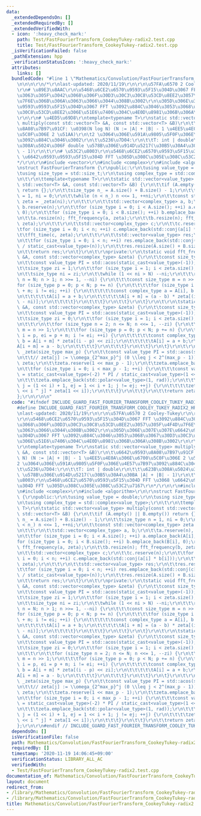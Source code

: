```yaml
---
data:
  _extendedDependsOn: []
  _extendedRequiredBy: []
  _extendedVerifiedWith:
  - icon: ':heavy_check_mark:'
    path: Test/FastFourierTransform_CookeyTukey-radix2.test.cpp
    title: Test/FastFourierTransform_CookeyTukey-radix2.test.cpp
  _isVerificationFailed: false
  _pathExtension: hpp
  _verificationStatusIcon: ':heavy_check_mark:'
  attributes:
    links: []
  bundledCode: "#line 1 \"Mathematics/Convolution/FastFourierTransform_CookeyTukey-radix2.hpp\"\
    \n\n\n\r\n/*\r\nlast-updated: 2020/11/19\r\n\r\n\u57FA\u6570 2 Cooley-Tukey\r\n\
    \r\n# \u89E3\u8AAC\r\n\u5468\u6CE2\u6570\u9593\u5F15\u304D\u3067 FFT \u3092\u884C\
    \u3063\u305F\u3042\u3068\u306F\u30D3\u30C3\u30C8\u53CD\u8EE2\u3057\u305F\u4F4D\
    \u7F6E\u306B\u306A\u3063\u3066\u3044\u308B\u3002\r\n\u305D\u306E\u307E\u307E\u6642\
    \u9593\u9593\u5F15\u304D\u3067 FFT \u3092\u884C\u3046\u3053\u3068\u3067\u30D3\u30C3\
    \u30C8\u53CD\u8EE2\u306E\u51E6\u7406\u304C\u4E0D\u8981\u306B\u306A\u308B\u3002\
    \r\n\r\n# \u4ED5\u69D8\r\ntemplate<typename T>\r\nstatic std::vector<value_type>\
    \ multiply(const std::vector<T> &A, const std::vector<T> &B)\r\n\t\u6642\u9593\
    \u8A08\u7B97\u91CF: \u0398(N log N) (N := |A| + |B| - 1 \u4EE5\u4E0A\u306E\u6700\
    \u5C0F\u306E 2 \u51AA)\r\n\t2 \u3064\u306E\u591A\u9805\u5F0F\u306E\u4E57\u7B97\
    \u3092\u884C\u3046\u3002\r\n\t\u5236\u7D04:\r\n\t\tT: int | double\r\n\t\t\u623B\
    \u308A\u5024\u306F double \u578B\u306E\u914D\u5217(\u30B5\u30A4\u30BA |A| + |B|\
    \ - 1)\r\n\t\r\n# \u53C2\u8003\r\n\u5468\u6CE2\u6570\u9593\u5F15\u304D FFT \u3068\
    \ \u6642\u9593\u9593\u5F15\u304D FFT \u305D\u308C\u305E\u308C\u53C2\u7167\r\n\
    */\r\n\r\n#include <vector>\r\n#include <complex>\r\n#include <algorithm>\r\n\r\
    \nstruct FastFourierTransform {\r\npublic:\r\n\tusing value_type = double;\r\n\
    \tusing size_type = std::size_t;\r\n\tusing complex_type = std::complex<value_type>;\r\
    \n\t\r\n\ttemplate<typename T>\r\n\tstatic std::vector<value_type> multiply(const\
    \ std::vector<T> &A, const std::vector<T> &B) {\r\n\t\tif (A.empty() || B.empty())\
    \ return {};\r\n\t\tsize_type n_ = A.size() + B.size() - 1;\r\n\t\tsize_type n\
    \ = 1, ni = 0;\r\n\t\twhile (n < n_) n <<= 1, ++ni;\r\n\t\tconst std::vector<complex_type>\
    \ zeta = _zeta(ni);\r\n\t\t\r\n\t\tstd::vector<complex_type> a, b;\r\n\t\ta.reserve(n),\
    \ b.reserve(n);\r\n\t\tfor (size_type i = 0; i < A.size(); ++i) a.emplace_back(A[i],\
    \ 0);\r\n\t\tfor (size_type i = 0; i < B.size(); ++i) b.emplace_back(B[i], 0);\r\
    \n\t\ta.resize(n); fft_frequency(a, zeta);\r\n\t\tb.resize(n); fft_frequency(b,\
    \ zeta);\r\n\t\t\r\n\t\tstd::vector<complex_type> c;\r\n\t\tc.reserve(n);\r\n\t\
    \tfor (size_type i = 0; i < n; ++i) c.emplace_back(std::conj(a[i] * b[i]));\r\n\
    \t\tfft_time(c, zeta);\r\n\t\t\r\n\t\tstd::vector<value_type> res;\r\n\t\tres.reserve(n);\r\
    \n\t\tfor (size_type i = 0; i < n; ++i) res.emplace_back(std::conj(c[i]).real()\
    \ / static_cast<value_type>(n));\r\n\t\tres.resize(A.size() + B.size() - 1);\r\
    \n\t\treturn res;\r\n\t}\r\n\t\r\nprivate:\r\n\tstatic void fft_frequency(std::vector<complex_type>\
    \ &A, const std::vector<complex_type> &zeta) {\r\n\t\tconst size_type N = A.size();\r\
    \n\t\tconst value_type PI = std::acos(static_cast<value_type>(-1));\r\n\t\t\r\n\
    \t\tsize_type zi = 1;\r\n\t\tfor (size_type i = 1; i < zeta.size(); i <<= 1, ++zi);\r\
    \n\t\tsize_type ni = zi;\r\n\t\twhile (1 << ni > N) --ni;\r\n\t\t\r\n\t\tfor (size_type\
    \ n = N; n > 1; n >>= 1, --ni) {\r\n\t\t\tconst size_type m = n >> 1;\r\n\t\t\t\
    for (size_type p = 0; p < N; p += n) {\r\n\t\t\t\tfor (size_type i = p, ei = p\
    \ + m; i != ei; ++i) {\r\n\t\t\t\t\tconst complex_type a = A[i], b = A[i + m];\r\
    \n\t\t\t\t\tA[i] = a + b;\r\n\t\t\t\t\tA[i + m] = (a - b) * zeta[(i - p) << (zi\
    \ - ni)];\r\n\t\t\t\t}\r\n\t\t\t}\r\n\t\t}\r\n\t}\r\n\t\r\n\tstatic void fft_time(std::vector<complex_type>\
    \ &A, const std::vector<complex_type> &zeta) {\r\n\t\tconst size_type N = A.size();\r\
    \n\t\tconst value_type PI = std::acos(static_cast<value_type>(-1));\r\n\t\t\r\n\
    \t\tsize_type zi = 0;\r\n\t\tfor (size_type i = 1; i < zeta.size(); i <<= 1, ++zi);\r\
    \n\t\t\r\n\t\tfor (size_type n = 2; n <= N; n <<= 1, --zi) {\r\n\t\t\tconst size_type\
    \ m = n >> 1;\r\n\t\t\tfor (size_type p = 0; p < N; p += n) {\r\n\t\t\t\tfor (size_type\
    \ i = p, ei = p + m; i != ei; ++i) {\r\n\t\t\t\t\tconst complex_type a = A[i],\
    \ b = A[i + m] * zeta[(i - p) << zi];\r\n\t\t\t\t\tA[i] = a + b;\r\n\t\t\t\t\t\
    A[i + m] = a - b;\r\n\t\t\t\t}\r\n\t\t\t}\r\n\t\t}\r\n\t}\r\n\t\r\n\tstatic std::vector<complex_type>\
    \ _zeta(size_type max_p) {\r\n\t\tconst value_type PI = std::acos(static_cast<value_type>(-1));\r\
    \n\t\t// zeta[j] := \\omega_{2^max_p}^j (0 \\leq j < 2^(max_p - 1))\r\n\t\tstd::vector<complex_type>\
    \ zeta;\r\n\t\tzeta.reserve(1 << max_p - 1);\r\n\t\tzeta.emplace_back(1, 0);\r\
    \n\t\tfor (size_type i = 0; i < max_p - 1; ++i) {\r\n\t\t\tconst value_type rad\
    \ = static_cast<value_type>(-2) * PI / static_cast<value_type>(1 << max_p - i);\r\
    \n\t\t\tzeta.emplace_back(std::polar<value_type>(1, rad));\r\n\t\t\tfor (size_type\
    \ j = (1 << i) + 1, ej = 1 << i + 1; j != ej; ++j) {\r\n\t\t\t\tzeta.emplace_back(zeta[1\
    \ << i ^ j] * zeta[1 << i]);\r\n\t\t\t}\r\n\t\t}\r\n\t\treturn zeta;\r\n\t}\r\n\
    };\r\n\r\n\n"
  code: "#ifndef INCLUDE_GUARD_FAST_FOURIER_TRANSFORM_COOLEY_TUKEY_RADIX2_HPP\r\n\
    #define INCLUDE_GUARD_FAST_FOURIER_TRANSFORM_COOLEY_TUKEY_RADIX2_HPP\r\n\r\n/*\r\
    \nlast-updated: 2020/11/19\r\n\r\n\u57FA\u6570 2 Cooley-Tukey\r\n\r\n# \u89E3\u8AAC\
    \r\n\u5468\u6CE2\u6570\u9593\u5F15\u304D\u3067 FFT \u3092\u884C\u3063\u305F\u3042\
    \u3068\u306F\u30D3\u30C3\u30C8\u53CD\u8EE2\u3057\u305F\u4F4D\u7F6E\u306B\u306A\
    \u3063\u3066\u3044\u308B\u3002\r\n\u305D\u306E\u307E\u307E\u6642\u9593\u9593\u5F15\
    \u304D\u3067 FFT \u3092\u884C\u3046\u3053\u3068\u3067\u30D3\u30C3\u30C8\u53CD\u8EE2\
    \u306E\u51E6\u7406\u304C\u4E0D\u8981\u306B\u306A\u308B\u3002\r\n\r\n# \u4ED5\u69D8\
    \r\ntemplate<typename T>\r\nstatic std::vector<value_type> multiply(const std::vector<T>\
    \ &A, const std::vector<T> &B)\r\n\t\u6642\u9593\u8A08\u7B97\u91CF: \u0398(N log\
    \ N) (N := |A| + |B| - 1 \u4EE5\u4E0A\u306E\u6700\u5C0F\u306E 2 \u51AA)\r\n\t\
    2 \u3064\u306E\u591A\u9805\u5F0F\u306E\u4E57\u7B97\u3092\u884C\u3046\u3002\r\n\
    \t\u5236\u7D04:\r\n\t\tT: int | double\r\n\t\t\u623B\u308A\u5024\u306F double\
    \ \u578B\u306E\u914D\u5217(\u30B5\u30A4\u30BA |A| + |B| - 1)\r\n\t\r\n# \u53C2\
    \u8003\r\n\u5468\u6CE2\u6570\u9593\u5F15\u304D FFT \u3068 \u6642\u9593\u9593\u5F15\
    \u304D FFT \u305D\u308C\u305E\u308C\u53C2\u7167\r\n*/\r\n\r\n#include <vector>\r\
    \n#include <complex>\r\n#include <algorithm>\r\n\r\nstruct FastFourierTransform\
    \ {\r\npublic:\r\n\tusing value_type = double;\r\n\tusing size_type = std::size_t;\r\
    \n\tusing complex_type = std::complex<value_type>;\r\n\t\r\n\ttemplate<typename\
    \ T>\r\n\tstatic std::vector<value_type> multiply(const std::vector<T> &A, const\
    \ std::vector<T> &B) {\r\n\t\tif (A.empty() || B.empty()) return {};\r\n\t\tsize_type\
    \ n_ = A.size() + B.size() - 1;\r\n\t\tsize_type n = 1, ni = 0;\r\n\t\twhile (n\
    \ < n_) n <<= 1, ++ni;\r\n\t\tconst std::vector<complex_type> zeta = _zeta(ni);\r\
    \n\t\t\r\n\t\tstd::vector<complex_type> a, b;\r\n\t\ta.reserve(n), b.reserve(n);\r\
    \n\t\tfor (size_type i = 0; i < A.size(); ++i) a.emplace_back(A[i], 0);\r\n\t\t\
    for (size_type i = 0; i < B.size(); ++i) b.emplace_back(B[i], 0);\r\n\t\ta.resize(n);\
    \ fft_frequency(a, zeta);\r\n\t\tb.resize(n); fft_frequency(b, zeta);\r\n\t\t\r\
    \n\t\tstd::vector<complex_type> c;\r\n\t\tc.reserve(n);\r\n\t\tfor (size_type\
    \ i = 0; i < n; ++i) c.emplace_back(std::conj(a[i] * b[i]));\r\n\t\tfft_time(c,\
    \ zeta);\r\n\t\t\r\n\t\tstd::vector<value_type> res;\r\n\t\tres.reserve(n);\r\n\
    \t\tfor (size_type i = 0; i < n; ++i) res.emplace_back(std::conj(c[i]).real()\
    \ / static_cast<value_type>(n));\r\n\t\tres.resize(A.size() + B.size() - 1);\r\
    \n\t\treturn res;\r\n\t}\r\n\t\r\nprivate:\r\n\tstatic void fft_frequency(std::vector<complex_type>\
    \ &A, const std::vector<complex_type> &zeta) {\r\n\t\tconst size_type N = A.size();\r\
    \n\t\tconst value_type PI = std::acos(static_cast<value_type>(-1));\r\n\t\t\r\n\
    \t\tsize_type zi = 1;\r\n\t\tfor (size_type i = 1; i < zeta.size(); i <<= 1, ++zi);\r\
    \n\t\tsize_type ni = zi;\r\n\t\twhile (1 << ni > N) --ni;\r\n\t\t\r\n\t\tfor (size_type\
    \ n = N; n > 1; n >>= 1, --ni) {\r\n\t\t\tconst size_type m = n >> 1;\r\n\t\t\t\
    for (size_type p = 0; p < N; p += n) {\r\n\t\t\t\tfor (size_type i = p, ei = p\
    \ + m; i != ei; ++i) {\r\n\t\t\t\t\tconst complex_type a = A[i], b = A[i + m];\r\
    \n\t\t\t\t\tA[i] = a + b;\r\n\t\t\t\t\tA[i + m] = (a - b) * zeta[(i - p) << (zi\
    \ - ni)];\r\n\t\t\t\t}\r\n\t\t\t}\r\n\t\t}\r\n\t}\r\n\t\r\n\tstatic void fft_time(std::vector<complex_type>\
    \ &A, const std::vector<complex_type> &zeta) {\r\n\t\tconst size_type N = A.size();\r\
    \n\t\tconst value_type PI = std::acos(static_cast<value_type>(-1));\r\n\t\t\r\n\
    \t\tsize_type zi = 0;\r\n\t\tfor (size_type i = 1; i < zeta.size(); i <<= 1, ++zi);\r\
    \n\t\t\r\n\t\tfor (size_type n = 2; n <= N; n <<= 1, --zi) {\r\n\t\t\tconst size_type\
    \ m = n >> 1;\r\n\t\t\tfor (size_type p = 0; p < N; p += n) {\r\n\t\t\t\tfor (size_type\
    \ i = p, ei = p + m; i != ei; ++i) {\r\n\t\t\t\t\tconst complex_type a = A[i],\
    \ b = A[i + m] * zeta[(i - p) << zi];\r\n\t\t\t\t\tA[i] = a + b;\r\n\t\t\t\t\t\
    A[i + m] = a - b;\r\n\t\t\t\t}\r\n\t\t\t}\r\n\t\t}\r\n\t}\r\n\t\r\n\tstatic std::vector<complex_type>\
    \ _zeta(size_type max_p) {\r\n\t\tconst value_type PI = std::acos(static_cast<value_type>(-1));\r\
    \n\t\t// zeta[j] := \\omega_{2^max_p}^j (0 \\leq j < 2^(max_p - 1))\r\n\t\tstd::vector<complex_type>\
    \ zeta;\r\n\t\tzeta.reserve(1 << max_p - 1);\r\n\t\tzeta.emplace_back(1, 0);\r\
    \n\t\tfor (size_type i = 0; i < max_p - 1; ++i) {\r\n\t\t\tconst value_type rad\
    \ = static_cast<value_type>(-2) * PI / static_cast<value_type>(1 << max_p - i);\r\
    \n\t\t\tzeta.emplace_back(std::polar<value_type>(1, rad));\r\n\t\t\tfor (size_type\
    \ j = (1 << i) + 1, ej = 1 << i + 1; j != ej; ++j) {\r\n\t\t\t\tzeta.emplace_back(zeta[1\
    \ << i ^ j] * zeta[1 << i]);\r\n\t\t\t}\r\n\t\t}\r\n\t\treturn zeta;\r\n\t}\r\n\
    };\r\n\r\n#endif // INCLUDE_GUARD_FAST_FOURIER_TRANSFORM_COOLEY_TUKEY_RADIX2_HP"
  dependsOn: []
  isVerificationFile: false
  path: Mathematics/Convolution/FastFourierTransform_CookeyTukey-radix2.hpp
  requiredBy: []
  timestamp: '2020-11-19 14:06:45+09:00'
  verificationStatus: LIBRARY_ALL_AC
  verifiedWith:
  - Test/FastFourierTransform_CookeyTukey-radix2.test.cpp
documentation_of: Mathematics/Convolution/FastFourierTransform_CookeyTukey-radix2.hpp
layout: document
redirect_from:
- /library/Mathematics/Convolution/FastFourierTransform_CookeyTukey-radix2.hpp
- /library/Mathematics/Convolution/FastFourierTransform_CookeyTukey-radix2.hpp.html
title: Mathematics/Convolution/FastFourierTransform_CookeyTukey-radix2.hpp
---
```

